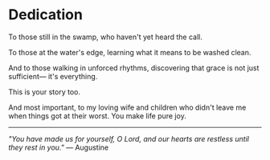 # Dedication

To those still in the swamp,
who haven't yet heard the call.

To those at the water's edge,
learning what it means to be washed clean.

And to those walking in unforced rhythms,
discovering that grace is not just sufficient—
it's everything.

This is your story too.

And most important, to my loving wife and children who didn't leave me when things got at their worst.  You make life pure joy.

---

*"You have made us for yourself, O Lord,
and our hearts are restless until they rest in you."*
— Augustine
